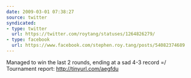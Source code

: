 ```yaml
---
date: 2009-03-01 07:38:27
source: twitter
syndicated:
- type: twitter
  url: https://twitter.com/roytang/statuses/1264826279/
- type: facebook
  url: https://www.facebook.com/stephen.roy.tang/posts/54082374689
---
```


Managed to win the last 2 rounds, ending at a sad 4-3 record =/ Tournament report: http://tinyurl.com/aegfdu